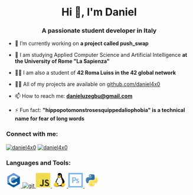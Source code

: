 <h1 align="center">Hi 👋, I'm Daniel</h1>
<h3 align="center">A passionate student developer in Italy</h3>

- 🔭 I’m currently working on **a project called push_swap**

- 👨‍ I am studying Applied Computer Science and Artificial Intelligence **at the University of Rome "La Sapienza"**

- 👨‍💻 I am also a student of **42 Roma Luiss in the 42 global network**

- 👨‍💻 All of my projects are available on [github.com/daniel4x0](github.com/daniel4x0)

- 📫 How to reach me: **danieluzegbu@gmail.com**

- ⚡ Fun fact: **"hippopotomonstrosesquippedaliophobia" is a technical name for fear of long words**

<h3 align="left">Connect with me:</h3>
<p align="left">
<a href="https://linkedin.com/in/daniel4x0" target="blank"><img align="center" src="https://raw.githubusercontent.com/rahuldkjain/github-profile-readme-generator/master/src/images/icons/Social/linked-in-alt.svg" alt="daniel4x0" height="30" width="40" /></a>
<a href="https://instagram.com/daniel4x0" target="blank"><img align="center" src="https://raw.githubusercontent.com/rahuldkjain/github-profile-readme-generator/master/src/images/icons/Social/instagram.svg" alt="daniel4x0" height="30" width="40" /></a>
</p>

<h3 align="left">Languages and Tools:</h3>
<p align="left"> <a href="https://www.cprogramming.com/" target="_blank" rel="noreferrer"> <img src="https://raw.githubusercontent.com/devicons/devicon/master/icons/c/c-original.svg" alt="c" width="40" height="40"/> </a> <a href="https://git-scm.com/" target="_blank" rel="noreferrer"> <img src="https://www.vectorlogo.zone/logos/git-scm/git-scm-icon.svg" alt="git" width="40" height="40"/> </a> <a href="https://developer.mozilla.org/en-US/docs/Web/JavaScript" target="_blank" rel="noreferrer"> <img src="https://raw.githubusercontent.com/devicons/devicon/master/icons/javascript/javascript-original.svg" alt="javascript" width="40" height="40"/> </a> <a href="https://www.linux.org/" target="_blank" rel="noreferrer"> <img src="https://raw.githubusercontent.com/devicons/devicon/master/icons/linux/linux-original.svg" alt="linux" width="40" height="40"/> </a> <a href="https://www.photoshop.com/en" target="_blank" rel="noreferrer"> <img src="https://raw.githubusercontent.com/devicons/devicon/master/icons/photoshop/photoshop-line.svg" alt="photoshop" width="40" height="40"/> </a> <a href="https://www.python.org" target="_blank" rel="noreferrer"> <img src="https://raw.githubusercontent.com/devicons/devicon/master/icons/python/python-original.svg" alt="python" width="40" height="40"/> </a> </p>
